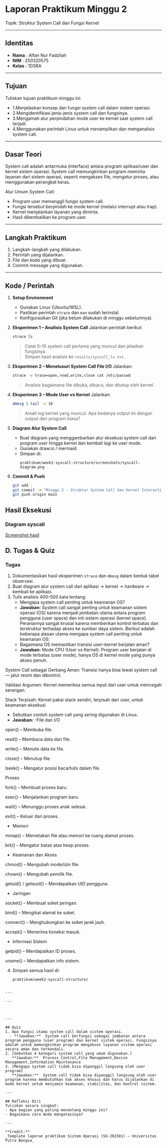 
# Laporan Praktikum Minggu 2
Topik: Struktur System Call dan Fungsi Kernel

---

## Identitas
- **Nama**  : Alfan Nur Fadzilah  
- **NIM**   : 250320575
- **Kelas** : 1DSRA

---

## Tujuan
Tuliskan tujuan praktikum minggu ini:
- 1.Menjelaskan konsep dan fungsi system call dalam sistem operasi.
- 2.Mengidentifikasi jenis-jenis system call dan fungsinya.
- 3.Mengamati alur perpindahan mode user ke kernel saat system call terjadi.
- 4.Menggunakan perintah Linux untuk menampilkan dan menganalisis system call.

---

## Dasar Teori
System call adalah antarmuka (interface) antara program aplikasi/user dan kernel sistem operasi. System call memungkinkan program meminta layanan dari sistem operasi, seperti mengakses file, mengatur proses, atau menggunakan perangkat keras.

Alur Umum System Call:
- Program user memanggil fungsi system call.
- Fungsi tersebut berpindah ke mode kernel (melalui interrupt atau trap).
- Kernel menjalankan layanan yang diminta.
- Hasil dikembalikan ke program user.

---

## Langkah Praktikum
1. Langkah-langkah yang dilakukan.  
2. Perintah yang dijalankan.  
3. File dan kode yang dibuat.  
4. Commit message yang digunakan.

---

## Kode / Perintah
1. **Setup Environment**
   - Gunakan Linux (Ubuntu/WSL).
   - Pastikan perintah `strace` dan `man` sudah terinstal.
   - Konfigurasikan Git (jika belum dilakukan di minggu sebelumnya).

2. **Eksperimen 1 – Analisis System Call**
   Jalankan perintah berikut:
   ```bash
   strace ls
   ```
   > Catat 5–10 system call pertama yang muncul dan jelaskan fungsinya.  
   Simpan hasil analisis ke `results/syscall_ls.txt`.

3. **Eksperimen 2 – Menelusuri System Call File I/O**
   Jalankan:
   ```bash
   strace -e trace=open,read,write,close cat /etc/passwd
   ```
   > Analisis bagaimana file dibuka, dibaca, dan ditutup oleh kernel.

4. **Eksperimen 3 – Mode User vs Kernel**
   Jalankan:
   ```bash
   dmesg | tail -n 10
   ```
   > Amati log kernel yang muncul. Apa bedanya output ini dengan output dari program biasa?

5. **Diagram Alur System Call**
   - Buat diagram yang menggambarkan alur eksekusi system call dari program user hingga kernel dan kembali lagi ke user mode.
   - Gunakan draw.io / mermaid.
   - Simpan di:
     ```
     praktikum/week2-syscall-structure/screenshots/syscall-diagram.png
     ```

6. **Commit & Push**
   ```bash
   git add .
   git commit -m "Minggu 2 - Struktur System Call dan Kernel Interaction"
   git push origin main
   ```  
## Hasil Eksekusi
### Diagram syscall
[Screenshot hasil](<screenshots/Screenshot 2025-10-22 121029.png>)


## D. Tugas & Quiz
### Tugas
1. Dokumentasikan hasil eksperimen `strace` dan `dmesg` dalam bentuk tabel observasi.  
2. Buat diagram alur system call dari aplikasi → kernel → hardware → kembali ke aplikasi.  
3. Tulis analisis 400–500 kata tentang:
   - Mengapa system call penting untuk keamanan OS?
   -  **Jawaban:** System call sangat penting untuk keamanan sistem operasi (OS) karena menjadi jembatan utama antara program pengguna (user space) dan inti sistem operasi (kernel space). Peranannya sangat krusial karena memberikan kontrol terbatas dan terstruktur terhadap akses ke sumber daya sistem. Berikut adalah beberapa alasan utama mengapa system call penting untuk keamanan OS:
   - Bagaimana OS memastikan transisi user–kernel berjalan aman?
   -  **Jawaban:** Mode CPU (User vs Kernel):
Program user berjalan di mode terbatas (user mode), hanya OS di kernel mode yang punya akses penuh.

System Call sebagai Gerbang Aman:
Transisi hanya bisa lewat system call — jalur resmi dan dikontrol.

Validasi Argumen:
Kernel memeriksa semua input dari user untuk mencegah serangan.

Stack Terpisah:
Kernel pakai stack sendiri, terpisah dari user, untuk keamanan eksekusi
   - Sebutkan contoh system call yang sering digunakan di Linux.
   -  **Jawaban:**  -File dan I/O

open() – Membuka file.

read() – Membaca data dari file.

write() – Menulis data ke file.

close() – Menutup file.

lseek() – Mengatur posisi baca/tulis dalam file.

 Proses

fork() – Membuat proses baru.

exec() – Menjalankan program baru.

wait() – Menunggu proses anak selesai.

exit() – Keluar dari proses.

- Memori

mmap() – Memetakan file atau memori ke ruang alamat proses.

brk() – Mengatur batas atas heap proses.

- Keamanan dan Akses

chmod() – Mengubah mode/izin file.

chown() – Mengubah pemilik file.

getuid() / geteuid() – Mendapatkan UID pengguna.

- Jaringan

socket() – Membuat soket jaringan.

bind() – Mengikat alamat ke soket.

connect() – Menghubungkan ke soket jarak jauh.

accept() – Menerima koneksi masuk.

- Informasi Sistem

getpid() – Mendapatkan ID proses.

uname() – Mendapatkan info sistem.

4. Simpan semua hasil di:
   ```
   praktikum/week2-syscall-structure/
```

---

---



---

## Quiz
1. Apa fungsi utama system call dalam sistem operasi. 
  - **Jawaban:**  System call berfungsi sebagai jembatan antara program pengguna (user program) dan kernel sistem operasi. Fungsinya adalah untuk memungkinkan program mengakses layanan sistem operasi secara aman dan terkendali.
2. [Sebutkan 4 kategori system call yang umum digunakan.]  
   **Jawaban:**  Process Control,File Management,Device Management,Information Maintenance
3. [Mengapa system call tidak bisa dipanggil langsung oleh user program]  
   **Jawaban:**  System call tidak bisa dipanggil langsung oleh user program karena membutuhkan hak akses khusus dan harus dijalankan di mode kernel untuk menjamin keamanan, stabilitas, dan kontrol sistem.

---

## Refleksi Diri
Tuliskan secara singkat:
- Apa bagian yang paling menantang minggu ini?  
- Bagaimana cara Anda mengatasinya?  

---

**Credit:**  
_Template laporan praktikum Sistem Operasi (SO-202501) – Universitas Putra Bangsa_
